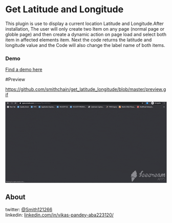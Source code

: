 # Get Latitude and Longitude

This plugin is use to display a current location Latitude and Longitude.After installation, The user will only create two Item on any page (normal page or globle page) and then create a dynamic action on page load and select both item in affected elements item. Next the code returns the latitude and longitude value and the Code will also change the label name of both items.

### Demo
[Find a demo here](https://apex.oracle.com/pls/apex/f?p=65355:3)

#Preview

https://github.com/smithchain/get_latitude_longitude/blob/master/preview.gif

![Screenshot](https://raw.githubusercontent.com/smithchain/get_latitude_longitude/master/preview.gif)

## About
twitter: [@Smith121266](https://twitter.com/Smith121266)  
linkedin: [linkedin.com/in/vikas-pandey-aba223120/](https://www.linkedin.com/in/vikas-pandey-aba223120/)
